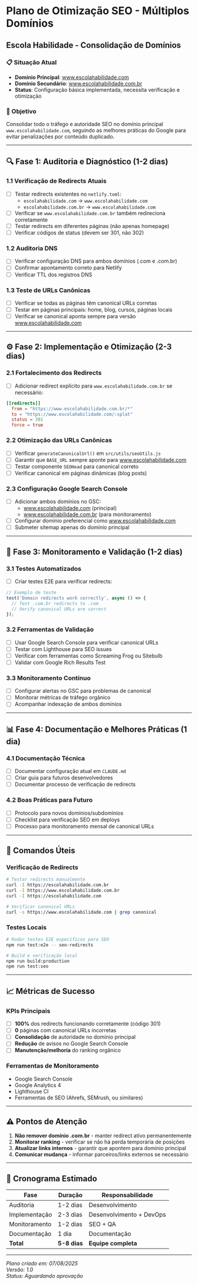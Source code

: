 # Plano de Otimização SEO - Múltiplos Domínios
## Escola Habilidade - Consolidação de Domínios

### 📋 Situação Atual
- **Domínio Principal**: www.escolahabilidade.com
- **Domínio Secundário**: www.escolahabilidade.com.br
- **Status**: Configuração básica implementada, necessita verificação e otimização

### 🎯 Objetivo
Consolidar todo o tráfego e autoridade SEO no domínio principal `www.escolahabilidade.com`, seguindo as melhores práticas do Google para evitar penalizações por conteúdo duplicado.

---

## 🔍 Fase 1: Auditoria e Diagnóstico (1-2 dias)

### 1.1 Verificação de Redirects Atuais
- [ ] Testar redirects existentes no `netlify.toml`:
  - `escolahabilidade.com` → `www.escolahabilidade.com` 
  - `escolahabilidade.com.br` → `www.escolahabilidade.com`
- [ ] Verificar se `www.escolahabilidade.com.br` também redireciona corretamente
- [ ] Testar redirects em diferentes páginas (não apenas homepage)
- [ ] Verificar códigos de status (devem ser 301, não 302)

### 1.2 Auditoria DNS
- [ ] Verificar configuração DNS para ambos domínios (.com e .com.br)
- [ ] Confirmar apontamento correto para Netlify
- [ ] Verificar TTL dos registros DNS

### 1.3 Teste de URLs Canônicas
- [ ] Verificar se todas as páginas têm canonical URLs corretas
- [ ] Testar em páginas principais: home, blog, cursos, páginas locais
- [ ] Verificar se canonical aponta sempre para versão www.escolahabilidade.com

---

## ⚙️ Fase 2: Implementação e Otimização (2-3 dias)

### 2.1 Fortalecimento dos Redirects
- [ ] Adicionar redirect explícito para `www.escolahabilidade.com.br` se necessário:
```toml
[[redirects]]
  from = "https://www.escolahabilidade.com.br/*"
  to = "https://www.escolahabilidade.com/:splat"
  status = 301
  force = true
```

### 2.2 Otimização das URLs Canônicas
- [ ] Verificar `generateCanonicalUrl()` em `src/utils/seoUtils.js`
- [ ] Garantir que `BASE_URL` sempre aponte para www.escolahabilidade.com
- [ ] Testar componente `SEOHead` para canonical correto
- [ ] Verificar canonical em páginas dinâmicas (blog posts)

### 2.3 Configuração Google Search Console
- [ ] Adicionar ambos domínios no GSC:
  - www.escolahabilidade.com (principal)
  - www.escolahabilidade.com.br (para monitoramento)
- [ ] Configurar domínio preferencial como www.escolahabilidade.com
- [ ] Submeter sitemap apenas do domínio principal

---

## 🚀 Fase 3: Monitoramento e Validação (1-2 dias)

### 3.1 Testes Automatizados
- [ ] Criar testes E2E para verificar redirects:
```javascript
// Exemplo de teste
test('Domain redirects work correctly', async () => {
  // Test .com.br redirects to .com
  // Verify canonical URLs are correct
});
```

### 3.2 Ferramentas de Validação
- [ ] Usar Google Search Console para verificar canonical URLs
- [ ] Testar com Lighthouse para SEO issues
- [ ] Verificar com ferramentas como Screaming Frog ou Sitebulb
- [ ] Validar com Google Rich Results Test

### 3.3 Monitoramento Contínuo
- [ ] Configurar alertas no GSC para problemas de canonical
- [ ] Monitorar métricas de tráfego orgânico
- [ ] Acompanhar indexação de ambos domínios

---

## 📊 Fase 4: Documentação e Melhores Práticas (1 dia)

### 4.1 Documentação Técnica
- [ ] Documentar configuração atual em `CLAUDE.md`
- [ ] Criar guia para futuros desenvolvedores
- [ ] Documentar processo de verificação de redirects

### 4.2 Boas Práticas para Futuro
- [ ] Protocolo para novos domínios/subdomínios
- [ ] Checklist para verificação SEO em deploys
- [ ] Processo para monitoramento mensal de canonical URLs

---

## 🔧 Comandos Úteis

### Verificação de Redirects
```bash
# Testar redirects manualmente
curl -I https://escolahabilidade.com.br
curl -I https://www.escolahabilidade.com.br
curl -I https://escolahabilidade.com

# Verificar canonical URLs
curl -s https://www.escolahabilidade.com | grep canonical
```

### Testes Locais
```bash
# Rodar testes E2E específicos para SEO
npm run test:e2e -- seo-redirects

# Build e verificação local
npm run build:production
npm run test:seo
```

---

## 📈 Métricas de Sucesso

### KPIs Principais
- [ ] **100%** dos redirects funcionando corretamente (código 301)
- [ ] **0** páginas com canonical URLs incorretas
- [ ] **Consolidação** de autoridade no domínio principal
- [ ] **Redução** de avisos no Google Search Console
- [ ] **Manutenção/melhoria** do ranking orgânico

### Ferramentas de Monitoramento
- Google Search Console
- Google Analytics 4
- Lighthouse CI
- Ferramentas de SEO (Ahrefs, SEMrush, ou similares)

---

## ⚠️ Pontos de Atenção

1. **Não remover domínio .com.br** - manter redirect ativo permanentemente
2. **Monitorar ranking** - verificar se não há perda temporária de posições
3. **Atualizar links internos** - garantir que apontem para domínio principal
4. **Comunicar mudança** - informar parceiros/links externos se necessário

---

## 📅 Cronograma Estimado

| Fase | Duração | Responsabilidade |
|------|---------|------------------|
| Auditoria | 1-2 dias | Desenvolvimento |
| Implementação | 2-3 dias | Desenvolvimento + DevOps |
| Monitoramento | 1-2 dias | SEO + QA |
| Documentação | 1 dia | Documentação |
| **Total** | **5-8 dias** | **Equipe completa** |

---

*Plano criado em: 07/08/2025*  
*Versão: 1.0*  
*Status: Aguardando aprovação*